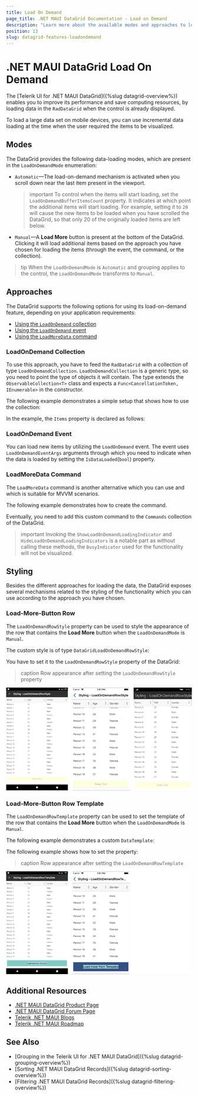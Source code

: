 ```yaml
---
title: Load On Demand
page_title: .NET MAUI DataGrid Documentation - Load on Demand
description: "Learn more about the available modes and approaches to load huge sets of data in the Telerik UI for .NET MAUI DataGrid to improve the performance of the component and save computing resources."
position: 13
slug: datagrid-features-loadondemand
---
```


# .NET MAUI DataGrid Load On Demand

The  [Telerik UI for .NET MAUI DataGrid]({%slug datagrid-overview%}) enables you to improve its performance and save computing resources, by loading data in the `RadDataGrid` when the control is already displayed.

To load a large data set on mobile devices, you can use incremental data loading at the time when the user required the items to be visualized.

## Modes

The DataGrid provides the following data-loading modes, which are present in the `LoadOnDemandMode` enumeration:

* `Automatic`&mdash;The load-on-demand mechanism is activated when you scroll down near the last item present in the viewport.

  >important To control when the items will start loading, set the `LoadOnDemandBufferItemsCount` property. It indicates at which point the additional items will start loading. For example, setting it to `20` will cause the new items to be loaded when you have scrolled the DataGrid, so that only 20 of the originally loaded items are left below.

* `Manual`&mdash;A **Load More** button is present at the bottom of the DataGrid. Clicking it will load additional items based on the approach you have chosen for loading the items (through the event, the command, or the collection).

>tip When the `LoadOnDemandMode` is `Automatic` and grouping applies to the control, the `LoadOnDemandMode` transforms to `Manual`.

## Approaches

The DataGrid supports the following options for using its load-on-demand feature, depending on your application requirements:

 * [Using the `LoadOnDemand` collection](#loadondemand-collection)
 * [Using the `LoadOnDemand` event](#loadondemand-event)
 * [Using the `LoadMoreData` command](#loadmoredata-command)

### LoadOnDemand Collection

To use this approach, you have to feed the `RadDataGrid` with a collection of type `LoadOnDemandCollection`. `LoadOnDemandCollection` is a generic type, so you need to point the type of objects it will contain. The type extends the `ObservableCollection<T>` class and expects a `Func<CancellationToken, IEnumerable>` in the constructor.

The following example demonstrates a simple setup that shows how to use the collection:

<snippet id='datagrid-loadondemand-collection-csharp'/>

In the example, the `Items` property is declared as follows:

<snippet id='datagrid-loadondemand-collection-property-csharp'/>

### LoadOnDemand Event

You can load new items by utilizing the `LoadOnDemand` event. The event uses `LoadOnDemandEventArgs` arguments through which you need to indicate when the data is loaded by setting the `IsDataLoaded`(`bool`) property.

<snippet id='datagrid-loadondemand-event-csharp'/>

### LoadMoreData Command

The `LoadMoreData` command is another alternative which you can use and which is suitable for MVVM scenarios.

The following example demonstrates how to create the command.

<snippet id='datagrid-customloadmoredatacommand-csharp'/>

Eventually, you need to add this custom command to the `Commands` collection of the DataGrid.

<snippet id='datagrid-customloadmoredatacommand-addtocollection-csharp'/>

>important Invoking the `ShowLoadOnDemandLoadingIndicator` and `HideLoadOnDemandLoadingIndicators` is a notable part as without calling these methods, the `BusyIndicator` used for the functionality will not be visualized.

## Styling

Besides the different approaches for loading the data, the DataGrid exposes several mechanisms related to the styling of the functionality which you can use according to the approach you have chosen.

### Load-More-Button Row

The `LoadOnDemandRowStyle` property can be used to style the appearance of the row that contains the **Load More** button when the `LoadOnDemandMode` is `Manual`.

The custom style is of type `DataGridLoadOnDemandRowStyle`:

<snippet id='datagrid-loadondemandrowstyle-xaml'/>

You have to set it to the `LoadOnDemandRowStyle` property of the DataGrid:

<snippet id='datagrid-setting-loadondemandrowstyle-xaml'/>

>caption Row appearance after setting the `LoadOnDemandRowStyle` property

![DataGrid LoadOnDemand Row Style](images/datagrid-rowstyle.png)

### Load-More-Button Row Template

The `LoadOnDemandRowTemplate` property can be used to set the template of the row that contains the **Load More** button when the `LoadOnDemandMode` is `Manual`.

The following example demonstrates a custom `DataTemplate`:

<snippet id='datagrid-loadondemandrowtemplate-xaml'/>

The following example shows how to set the property:

<snippet id='datagrid-setting-loadondemandrowtemplate-xaml'/>

>caption Row appearance after setting the `LoadOnDemandRowTemplate`

![DataGrid LoadOnDemand Row Style](images/datagrid-rowtemplate.png)

## Additional Resources
- [.NET MAUI DataGrid Product Page](https://www.telerik.com/maui-ui/datagrid)
- [.NET MAUI DataGrid Forum Page](https://www.telerik.com/forums/maui?tagId=1801)
- [Telerik .NET MAUI Blogs](https://www.telerik.com/blogs/mobile-net-maui)
- [Telerik .NET MAUI Roadmap](https://www.telerik.com/support/whats-new/maui-ui/roadmap)

## See Also

- [Grouping in the Telerik UI for .NET MAUI DataGrid]({%slug datagrid-grouping-overview%})
- [Sorting .NET MAUI DataGrid Records]({%slug datagrid-sorting-overview%})
- [Filtering .NET MAUI DataGrid Records]({%slug datagrid-filtering-overview%})
